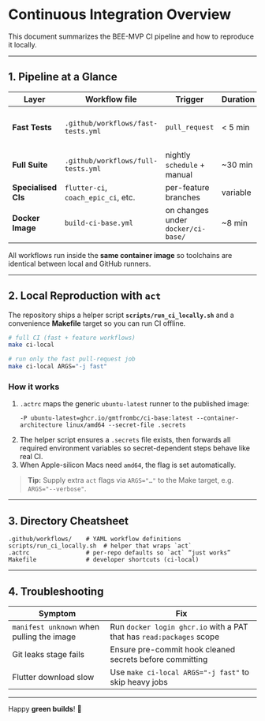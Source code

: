 # Continuous Integration Overview

This document summarizes the BEE-MVP CI pipeline and how to reproduce it
locally.

---

## 1. Pipeline at a Glance

| Layer               | Workflow file                       | Trigger                            | Duration | Key Jobs                                                                    |
| ------------------- | ----------------------------------- | ---------------------------------- | -------- | --------------------------------------------------------------------------- |
| **Fast Tests**      | `.github/workflows/fast-tests.yml`  | `pull_request`                     | < 5 min  | Flutter analyze & unit tests, Python API unit tests, Deno lint, secret scan |
| **Full Suite**      | `.github/workflows/full-tests.yml`  | nightly `schedule` + manual        | ~30 min  | Fast jobs + Android build, integration tests, Supabase Edge tests           |
| **Specialised CIs** | `flutter-ci`, `coach_epic_ci`, etc. | per-feature branches               | variable | Feature-specific validation                                                 |
| **Docker Image**    | `build-ci-base.yml`                 | on changes under `docker/ci-base/` | ~8 min   | Builds & publishes `ghcr.io/gmtfrombc/ci-base`                              |

All workflows run inside the **same container image** so toolchains are
identical between local and GitHub runners.

---

## 2. Local Reproduction with `act`

The repository ships a helper script **`scripts/run_ci_locally.sh`** and a
convenience **Makefile** target so you can run CI offline.

```bash
# full CI (fast + feature workflows)
make ci-local

# run only the fast pull-request job
make ci-local ARGS="-j fast"
```

### How it works

1. `.actrc` maps the generic `ubuntu-latest` runner to the published image:
   ```text
   -P ubuntu-latest=ghcr.io/gmtfrombc/ci-base:latest --container-architecture linux/amd64 --secret-file .secrets
   ```
2. The helper script ensures a `.secrets` file exists, then forwards all
   required environment variables so secret-dependent steps behave like real CI.
3. When Apple-silicon Macs need `amd64`, the flag is set automatically.

> **Tip:** Supply extra `act` flags via `ARGS="…"` to the Make target, e.g.
> `ARGS="--verbose"`.

---

## 3. Directory Cheatsheet

```
.github/workflows/    # YAML workflow definitions
scripts/run_ci_locally.sh  # helper that wraps `act`
.actrc                # per-repo defaults so `act` “just works”
Makefile              # developer shortcuts (ci-local)
```

---

## 4. Troubleshooting

| Symptom                                   | Fix                                                                  |
| ----------------------------------------- | -------------------------------------------------------------------- |
| `manifest unknown` when pulling the image | Run `docker login ghcr.io` with a PAT that has `read:packages` scope |
| Git leaks stage fails                     | Ensure pre-commit hook cleaned secrets before committing             |
| Flutter download slow                     | Use `make ci-local ARGS="-j fast"` to skip heavy jobs                |

---

Happy **green builds**! 🎉
